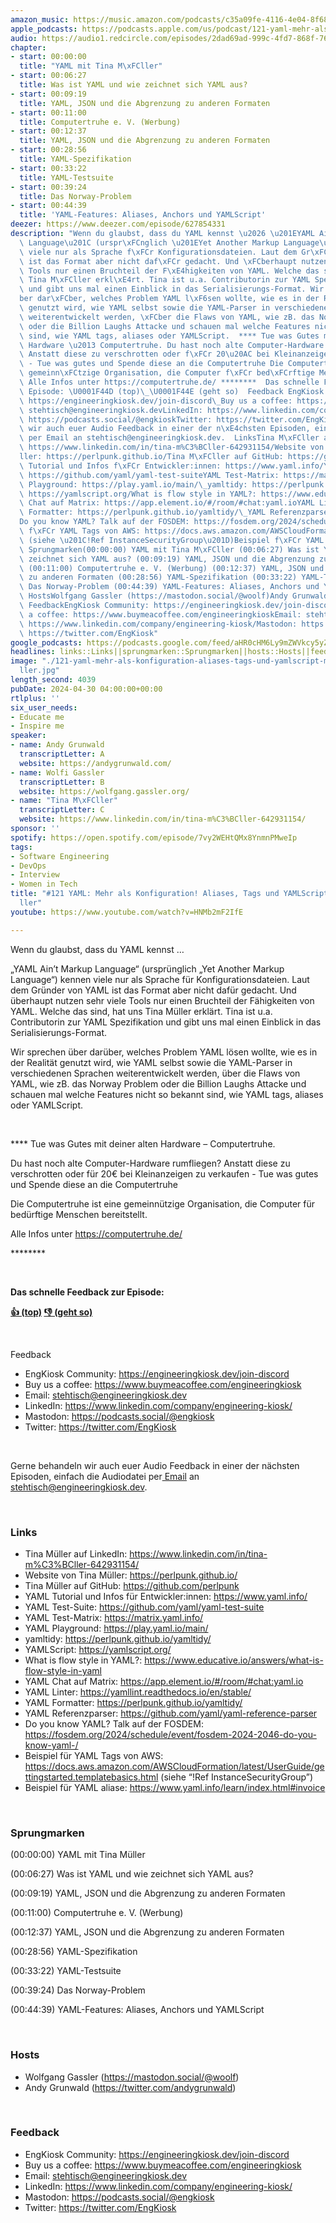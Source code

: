 ```yaml
---
amazon_music: https://music.amazon.com/podcasts/c35a09fe-4116-4e04-8f68-77d61b112e46/episodes/c1bdf0af-956c-4de5-bedb-58bd60437139/engineering-kiosk-121-yaml-mehr-als-konfiguration-aliases-tags-und-yamlscript-mit-tina-m%C3%BCller
apple_podcasts: https://podcasts.apple.com/us/podcast/121-yaml-mehr-als-konfiguration-aliases-tags-und-yamlscript/id1603082924?i=1000654000460&uo=4
audio: https://audio1.redcircle.com/episodes/2dad69ad-999c-4fd7-868f-765d45e864b7/stream.mp3
chapter:
- start: 00:00:00
  title: "YAML mit Tina M\xFCller"
- start: 00:06:27
  title: Was ist YAML und wie zeichnet sich YAML aus?
- start: 00:09:19
  title: YAML, JSON und die Abgrenzung zu anderen Formaten
- start: 00:11:00
  title: Computertruhe e. V. (Werbung)
- start: 00:12:37
  title: YAML, JSON und die Abgrenzung zu anderen Formaten
- start: 00:28:56
  title: YAML-Spezifikation
- start: 00:33:22
  title: YAML-Testsuite
- start: 00:39:24
  title: Das Norway-Problem
- start: 00:44:39
  title: 'YAML-Features: Aliases, Anchors und YAMLScript'
deezer: https://www.deezer.com/episode/627854331
description: "Wenn du glaubst, dass du YAML kennst \u2026 \u201EYAML Ain\u2019t Markup\
  \ Language\u201C (urspr\xFCnglich \u201EYet Another Markup Language\u201C) kennen\
  \ viele nur als Sprache f\xFCr Konfigurationsdateien. Laut dem Gr\xFCnder von YAML\
  \ ist das Format aber nicht daf\xFCr gedacht. Und \xFCberhaupt nutzen sehr viele\
  \ Tools nur einen Bruchteil der F\xE4higkeiten von YAML. Welche das sind, hat uns\
  \ Tina M\xFCller erkl\xE4rt. Tina ist u.a. Contributorin zur YAML Spezifikation\
  \ und gibt uns mal einen Einblick in das Serialisierungs-Format. Wir sprechen \xFC\
  ber dar\xFCber, welches Problem YAML l\xF6sen wollte, wie es in der Realit\xE4t\
  \ genutzt wird, wie YAML selbst sowie die YAML-Parser in verschiedenen Sprachen\
  \ weiterentwickelt werden, \xFCber die Flaws von YAML, wie zB. das Norway Problem\
  \ oder die Billion Laughs Attacke und schauen mal welche Features nicht so bekannt\
  \ sind, wie YAML tags, aliases oder YAMLScript.  **** Tue was Gutes mit deiner alten\
  \ Hardware \u2013 Computertruhe. Du hast noch alte Computer-Hardware rumfliegen?\
  \ Anstatt diese zu verschrotten oder f\xFCr 20\u20AC bei Kleinanzeigen zu verkaufen\
  \ - Tue was gutes und Spende diese an die Computertruhe Die Computertruhe ist eine\
  \ gemeinn\xFCtzige Organisation, die Computer f\xFCr bed\xFCrftige Menschen bereitstellt.\
  \ Alle Infos unter https://computertruhe.de/ ********  Das schnelle Feedback zur\
  \ Episode: \U0001F44D (top)\_\U0001F44E (geht so)  Feedback EngKiosk Community:\
  \ https://engineeringkiosk.dev/join-discord\_Buy us a coffee: https://www.buymeacoffee.com/engineeringkioskEmail:\
  \ stehtisch@engineeringkiosk.devLinkedIn: https://www.linkedin.com/company/engineering-kiosk/Mastodon:\
  \ https://podcasts.social/@engkioskTwitter: https://twitter.com/EngKiosk Gerne behandeln\
  \ wir auch euer Audio Feedback in einer der n\xE4chsten Episoden, einfach die Audiodatei\
  \ per Email an stehtisch@engineeringkiosk.dev.  LinksTina M\xFCller auf LinkedIn:\
  \ https://www.linkedin.com/in/tina-m%C3%BCller-642931154/Website von Tina M\xFC\
  ller: https://perlpunk.github.io/Tina M\xFCller auf GitHub: https://github.com/perlpunkYAML\
  \ Tutorial und Infos f\xFCr Entwickler:innen: https://www.yaml.info/YAML Test-Suite:\
  \ https://github.com/yaml/yaml-test-suiteYAML Test-Matrix: https://matrix.yaml.info/YAML\
  \ Playground: https://play.yaml.io/main/\_yamltidy: https://perlpunk.github.io/yamltidy/YAMLScript:\
  \ https://yamlscript.org/What is flow style in YAML?: https://www.educative.io/answers/what-is-flow-style-in-yamlYAML\
  \ Chat auf Matrix: https://app.element.io/#/room/#chat:yaml.ioYAML Linter: https://yamllint.readthedocs.io/en/stable/YAML\
  \ Formatter: https://perlpunk.github.io/yamltidy/\_YAML Referenzparser: https://github.com/yaml/yaml-reference-parser\_\
  Do you know YAML? Talk auf der FOSDEM: https://fosdem.org/2024/schedule/event/fosdem-2024-2046-do-you-know-yaml-/Beispiel\
  \ f\xFCr YAML Tags von AWS: https://docs.aws.amazon.com/AWSCloudFormation/latest/UserGuide/gettingstarted.templatebasics.html\
  \ (siehe \u201C!Ref InstanceSecurityGroup\u201D)Beispiel f\xFCr YAML aliase: https://www.yaml.info/learn/index.html#invoice\
  \ Sprungmarken(00:00:00) YAML mit Tina M\xFCller (00:06:27) Was ist YAML und wie\
  \ zeichnet sich YAML aus? (00:09:19) YAML, JSON und die Abgrenzung zu anderen Formaten\
  \ (00:11:00) Computertruhe e. V. (Werbung) (00:12:37) YAML, JSON und die Abgrenzung\
  \ zu anderen Formaten (00:28:56) YAML-Spezifikation (00:33:22) YAML-Testsuite (00:39:24)\
  \ Das Norway-Problem (00:44:39) YAML-Features: Aliases, Anchors und YAMLScript \
  \ HostsWolfgang Gassler (https://mastodon.social/@woolf)Andy Grunwald (https://twitter.com/andygrunwald)\
  \ FeedbackEngKiosk Community: https://engineeringkiosk.dev/join-discord\_Buy us\
  \ a coffee: https://www.buymeacoffee.com/engineeringkioskEmail: stehtisch@engineeringkiosk.devLinkedIn:\
  \ https://www.linkedin.com/company/engineering-kiosk/Mastodon: https://podcasts.social/@engkioskTwitter:\
  \ https://twitter.com/EngKiosk"
google_podcasts: https://podcasts.google.com/feed/aHR0cHM6Ly9mZWVkcy5yZWRjaXJjbGUuY29tLzBlY2ZkZmQ3LWZkYTEtNGMzZC05NTE1LTQ3NjcyN2Y5ZGY1ZQ/episode/NDE2NWU5NjMtZmUxNy00OTkxLWI2M2QtYTFkOThhODU3ZWU3?sa=X&ved=0CAUQkfYCahcKEwiIjJvY6euFAxUAAAAAHQAAAAAQAQ
headlines: links::Links||sprungmarken::Sprungmarken||hosts::Hosts||feedback::Feedback
image: "./121-yaml-mehr-als-konfiguration-aliases-tags-und-yamlscript-mit-tina-m\xFC\
  ller.jpg"
length_second: 4039
pubDate: 2024-04-30 04:00:00+00:00
rtlplus: ''
six_user_needs:
- Educate me
- Inspire me
speaker:
- name: Andy Grunwald
  transcriptLetter: A
  website: https://andygrunwald.com/
- name: Wolfi Gassler
  transcriptLetter: B
  website: https://wolfgang.gassler.org/
- name: "Tina M\xFCller"
  transcriptLetter: C
  website: https://www.linkedin.com/in/tina-m%C3%BCller-642931154/
sponsor: ''
spotify: https://open.spotify.com/episode/7vy2WEHtQMx8YnmnPMweIp
tags:
- Software Engineering
- DevOps
- Interview
- Women in Tech
title: "#121 YAML: Mehr als Konfiguration! Aliases, Tags und YAMLScript mit Tina M\xFC\
  ller"
youtube: https://www.youtube.com/watch?v=HNMb2mF2IfE

---
```

<p>Wenn du glaubst, dass du YAML kennst …</p><p>„YAML Ain’t Markup Language“ (ursprünglich „Yet Another Markup Language“) kennen viele nur als Sprache für Konfigurationsdateien. Laut dem Gründer von YAML ist das Format aber nicht dafür gedacht. Und überhaupt nutzen sehr viele Tools nur einen Bruchteil der Fähigkeiten von YAML. Welche das sind, hat uns Tina Müller erklärt. Tina ist u.a. Contributorin zur YAML Spezifikation und gibt uns mal einen Einblick in das Serialisierungs-Format.</p><p>Wir sprechen über darüber, welches Problem YAML lösen wollte, wie es in der Realität genutzt wird, wie YAML selbst sowie die YAML-Parser in verschiedenen Sprachen weiterentwickelt werden, über die Flaws von YAML, wie zB. das Norway Problem oder die Billion Laughs Attacke und schauen mal welche Features nicht so bekannt sind, wie YAML tags, aliases oder YAMLScript.</p><p><br></p><p>**** Tue was Gutes mit deiner alten Hardware – Computertruhe.</p><p>Du hast noch alte Computer-Hardware rumfliegen? Anstatt diese zu verschrotten oder für 20€ bei Kleinanzeigen zu verkaufen - Tue was gutes und Spende diese an die Computertruhe</p><p>Die Computertruhe ist eine gemeinnützige Organisation, die Computer für bedürftige Menschen bereitstellt.</p><p>Alle Infos unter <a href="https://computertruhe.de/" rel="nofollow">https://computertruhe.de/</a></p><p>********</p><p><br></p><p><strong>Das schnelle Feedback zur Episode:</strong></p><p><a href="https://api.openpodcast.dev/feedback/121/upvote" rel="nofollow"><strong>👍 (top)</strong></a><strong> </strong><a href="https://api.openpodcast.dev/feedback/121/downvote" rel="nofollow"><strong>👎 (geht so)</strong></a></p><p><br></p><p>Feedback</p><ul><li>EngKiosk Community: <a href="https://engineeringkiosk.dev/join-discord">https://engineeringkiosk.dev/join-discord</a> </li><li>Buy us a coffee: <a href="https://www.buymeacoffee.com/engineeringkiosk" rel="nofollow">https://www.buymeacoffee.com/engineeringkiosk</a></li><li>Email: <a href="mailto:stehtisch@engineeringkiosk.dev" rel="nofollow">stehtisch@engineeringkiosk.dev</a></li><li>LinkedIn: <a href="https://www.linkedin.com/company/engineering-kiosk/" rel="nofollow">https://www.linkedin.com/company/engineering-kiosk/</a></li><li>Mastodon: <a href="https://podcasts.social/@engkiosk" rel="nofollow">https://podcasts.social/@engkiosk</a></li><li>Twitter: <a href="https://twitter.com/EngKiosk" rel="nofollow">https://twitter.com/EngKiosk</a></li></ul><p><br></p><p>Gerne behandeln wir auch euer Audio Feedback in einer der nächsten Episoden, einfach die Audiodatei per<a href="https://engineeringkiosk.dev/kontakt/"> Email</a> an <a href="mailto:stehtisch@engineeringkiosk.dev" rel="nofollow">stehtisch@engineeringkiosk.dev</a>.</p><p><br></p><h3 id="links">Links</h3><ul><li>Tina Müller auf LinkedIn: <a href="https://www.linkedin.com/in/tina-m%C3%BCller-642931154/" rel="nofollow">https://www.linkedin.com/in/tina-m%C3%BCller-642931154/</a></li><li>Website von Tina Müller: <a href="https://perlpunk.github.io/" rel="nofollow">https://perlpunk.github.io/</a></li><li>Tina Müller auf GitHub: <a href="https://github.com/perlpunk" rel="nofollow">https://github.com/perlpunk</a></li><li>YAML Tutorial und Infos für Entwickler:innen: <a href="https://www.yaml.info/" rel="nofollow">https://www.yaml.info/</a></li><li>YAML Test-Suite: <a href="https://github.com/yaml/yaml-test-suite" rel="nofollow">https://github.com/yaml/yaml-test-suite</a></li><li>YAML Test-Matrix: <a href="https://matrix.yaml.info/" rel="nofollow">https://matrix.yaml.info/</a></li><li>YAML Playground: <a href="https://play.yaml.io/main/" rel="nofollow">https://play.yaml.io/main/</a> </li><li>yamltidy: <a href="https://perlpunk.github.io/yamltidy/" rel="nofollow">https://perlpunk.github.io/yamltidy/</a></li><li>YAMLScript: <a href="https://yamlscript.org/" rel="nofollow">https://yamlscript.org/</a></li><li>What is flow style in YAML?: <a href="https://www.educative.io/answers/what-is-flow-style-in-yaml" rel="nofollow">https://www.educative.io/answers/what-is-flow-style-in-yaml</a></li><li>YAML Chat auf Matrix: <a href="https://app.element.io/#/room/%23chat:yaml.io" rel="nofollow">https://app.element.io/#/room/#chat:yaml.io</a></li><li>YAML Linter: <a href="https://yamllint.readthedocs.io/en/stable/" rel="nofollow">https://yamllint.readthedocs.io/en/stable/</a></li><li>YAML Formatter: <a href="https://perlpunk.github.io/yamltidy/" rel="nofollow">https://perlpunk.github.io/yamltidy/</a> </li><li>YAML Referenzparser: <a href="https://github.com/yaml/yaml-reference-parser" rel="nofollow">https://github.com/yaml/yaml-reference-parser</a> </li><li>Do you know YAML? Talk auf der FOSDEM: <a href="https://fosdem.org/2024/schedule/event/fosdem-2024-2046-do-you-know-yaml-/" rel="nofollow">https://fosdem.org/2024/schedule/event/fosdem-2024-2046-do-you-know-yaml-/</a></li><li>Beispiel für YAML Tags von AWS: <a href="https://docs.aws.amazon.com/AWSCloudFormation/latest/UserGuide/gettingstarted.templatebasics.html" rel="nofollow">https://docs.aws.amazon.com/AWSCloudFormation/latest/UserGuide/gettingstarted.templatebasics.html</a> (siehe “!Ref InstanceSecurityGroup”)</li><li>Beispiel für YAML aliase: <a href="https://www.yaml.info/learn/index.html#invoice" rel="nofollow">https://www.yaml.info/learn/index.html#invoice</a></li></ul><p><br></p><h3 id="sprungmarken">Sprungmarken</h3><p>(00:00:00) YAML mit Tina Müller</p><p>(00:06:27) Was ist YAML und wie zeichnet sich YAML aus?</p><p>(00:09:19) YAML, JSON und die Abgrenzung zu anderen Formaten</p><p>(00:11:00) Computertruhe e. V. (Werbung)</p><p>(00:12:37) YAML, JSON und die Abgrenzung zu anderen Formaten</p><p>(00:28:56) YAML-Spezifikation</p><p>(00:33:22) YAML-Testsuite</p><p>(00:39:24) Das Norway-Problem</p><p>(00:44:39) YAML-Features: Aliases, Anchors und YAMLScript</p><p><br></p><h3 id="hosts">Hosts</h3><ul><li>Wolfgang Gassler (<a href="https://mastodon.social/@woolf" rel="nofollow">https://mastodon.social/@woolf</a>)</li><li>Andy Grunwald (<a href="https://twitter.com/andygrunwald" rel="nofollow">https://twitter.com/andygrunwald</a>)</li></ul><p><br></p><h3 id="feedback">Feedback</h3><ul><li>EngKiosk Community: <a href="https://engineeringkiosk.dev/join-discord">https://engineeringkiosk.dev/join-discord</a> </li><li>Buy us a coffee: <a href="https://www.buymeacoffee.com/engineeringkiosk" rel="nofollow">https://www.buymeacoffee.com/engineeringkiosk</a></li><li>Email: <a href="mailto:stehtisch@engineeringkiosk.dev" rel="nofollow">stehtisch@engineeringkiosk.dev</a></li><li>LinkedIn: <a href="https://www.linkedin.com/company/engineering-kiosk/" rel="nofollow">https://www.linkedin.com/company/engineering-kiosk/</a></li><li>Mastodon: <a href="https://podcasts.social/@engkiosk" rel="nofollow">https://podcasts.social/@engkiosk</a></li><li>Twitter: <a href="https://twitter.com/EngKiosk" rel="nofollow">https://twitter.com/EngKiosk</a></li></ul>